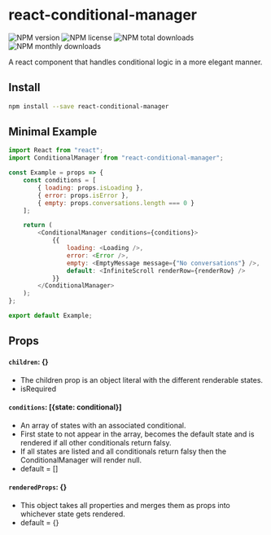 # react-conditional-manager

![NPM version](https://img.shields.io/npm/v/react-conditional-manager.svg?style=flat)
![NPM license](https://img.shields.io/npm/l/react-conditional-manager.svg?style=flat)
![NPM total downloads](https://img.shields.io/npm/dt/react-conditional-manager.svg?style=flat)
![NPM monthly downloads](https://img.shields.io/npm/dm/react-conditional-manager.svg?style=flat)

A react component that handles conditional logic in a more elegant manner.

## Install

```bash
npm install --save react-conditional-manager
```

## Minimal Example

```js
import React from "react";
import ConditionalManager from "react-conditional-manager";

const Example = props => {
    const conditions = [
        { loading: props.isLoading },
        { error: props.isError },
        { empty: props.conversations.length === 0 }
    ];

    return (
        <ConditionalManager conditions={conditions}>
            {{
                loading: <Loading />,
                error: <Error />,
                empty: <EmptyMessage message={"No conversations"} />,
                default: <InfiniteScroll renderRow={renderRow} />
            }}
        </ConditionalManager>
    );
};

export default Example;
```

## Props

#### `children`: {}

-   The children prop is an object literal with the different renderable states.
-   isRequired

#### `conditions`: [{state: conditional}]

-   An array of states with an associated conditional.
-   First state to not appear in the array, becomes the default state and is rendered if all other conditionals return falsy.
-   If all states are listed and all conditionals return falsy then the ConditionalManager will render null.
-   default = []

#### `renderedProps`: {}

-   This object takes all properties and merges them as props into whichever state gets rendered.
-   default = {}

